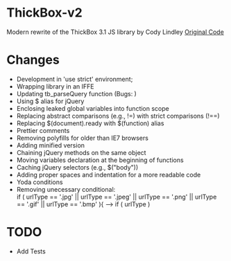 # ThickBox-v2
Modern rewrite of the ThickBox 3.1 JS library by Cody Lindley
[Original Code](http://codylindley.com/thickbox/) 

# Changes
* Development in 'use strict' environment;
* Wrapping library in an IFFE
* Updating tb_parseQuery function (Bugs: )
* Using $ alias for jQuery
* Enclosing leaked global variables into function scope
* Replacing abstract comparisons (e.g., !=) with strict comparisons (!==)
* Replacing $(document).ready with $(function) alias
* Prettier comments
* Removing polyfills for older than IE7 browsers
* Adding minified version
* Chaining jQuery methods on the same object
* Moving variables declaration at the beginning of functions
* Caching jQuery selectors (e.g., $("body"))
* Adding proper spaces and indentation for a more readable code
* Yoda conditions
* Removing unecessary conditional: 			
	if ( urlType == '.jpg' || urlType == '.jpeg' || urlType == '.png' || urlType == '.gif' || urlType == '.bmp' ){
	-->
	if ( urlType )


# TODO
* Add Tests